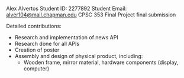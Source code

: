 Alex Alvertos
Student ID: 2277892
Student Email: alver104@mail.chapman.edu
CPSC 353
Final Project
final submission

Detailed contributions:

- Research and implementation of news API 
- Research done for all APIs
- Creation of poster
- Assembly and design of physical product, including:
  - Wooden frame, mirror material, hardware components (display, computer)
